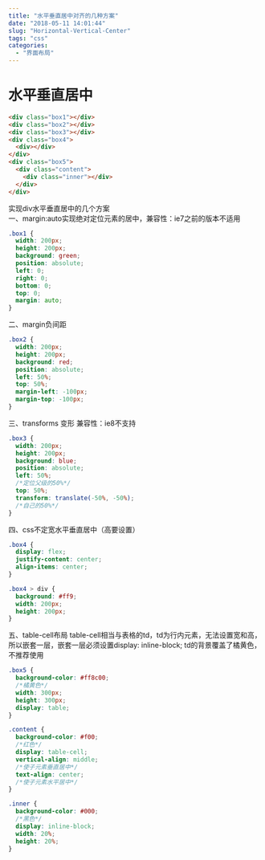 ```yaml
---
title: "水平垂直居中对齐的几种方案"
date: "2018-05-11 14:01:44"
slug: "Horizontal-Vertical-Center"
tags: "css"
categories:
  - "界面布局"
---
```


# 水平垂直居中

```html
<div class="box1"></div>
<div class="box2"></div>
<div class="box3"></div>
<div class="box4">
  <div></div>
</div>
<div class="box5">
  <div class="content">
    <div class="inner"></div>
  </div>
</div>
```

实现div水平垂直居中的几个方案  
一、margin:auto实现绝对定位元素的居中，兼容性：ie7之前的版本不适用

```css
.box1 {
  width: 200px;
  height: 200px;
  background: green;
  position: absolute;
  left: 0;
  right: 0;
  bottom: 0;
  top: 0;
  margin: auto;
}
```

二、margin负间距

```css
.box2 {
  width: 200px;
  height: 200px;
  background: red;
  position: absolute;
  left: 50%;
  top: 50%;
  margin-left: -100px;
  margin-top: -100px;
}
```

三、transforms 变形 兼容性：ie8不支持

```css
.box3 {
  width: 200px;
  height: 200px;
  background: blue;
  position: absolute;
  left: 50%;
  /*定位父级的50%*/
  top: 50%;
  transform: translate(-50%, -50%);
  /*自己的50%*/
}
```

四、css不定宽水平垂直居中（高要设置）

```css
.box4 {
  display: flex;
  justify-content: center;
  align-items: center;
}

.box4 > div {
  background: #ff9;
  width: 200px;
  height: 200px;
}
```

五、table-cell布局
table-cell相当与表格的td，td为行内元素，无法设置宽和高，所以嵌套一层，嵌套一层必须设置display: inline-block; td的背景覆盖了橘黄色，不推荐使用

```css
.box5 {
  background-color: #ff8c00;
  /*橘黄色*/
  width: 300px;
  height: 300px;
  display: table;
}

.content {
  background-color: #f00;
  /*红色*/
  display: table-cell;
  vertical-align: middle;
  /*使子元素垂直居中*/
  text-align: center;
  /*使子元素水平居中*/
}

.inner {
  background-color: #000;
  /*黑色*/
  display: inline-block;
  width: 20%;
  height: 20%;
}
```
